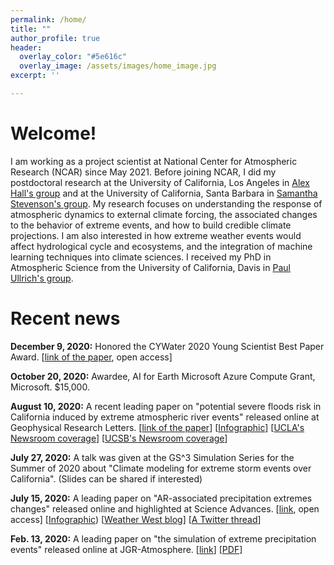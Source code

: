 ```yaml
---
permalink: /home/
title: "" 
author_profile: true
header:
  overlay_color: "#5e616c"
  overlay_image: /assets/images/home_image.jpg
excerpt: ''

---
```


# Welcome!

I am working as a project scientist at National Center for Atmospheric Research (NCAR) since May 2021. Before joining NCAR, I did my postdoctoral research at the University of California, Los Angeles in [Alex Hall's group](https://dept.atmos.ucla.edu/alexhall/home) and at the University of California, Santa Barbara in [Samantha Stevenson's group](https://www.samanthalstevenson.com/). My research focuses on understanding the response of atmospheric dynamics to external climate forcing, the associated changes to the behavior of extreme events, and how to build credible climate projections. I am also interested in how extreme weather events would affect hydrological cycle and ecosystems, and the integration of machine learning techniques into climate sciences. I received my PhD in Atmospheric Science from the University of California, Davis in [Paul Ullrich's group](https://climate.ucdavis.edu/). 

# Recent news

**December 9, 2020:** Honored the CYWater 2020 Young Scientist Best Paper Award. [[link of the paper](https://advances.sciencemag.org/content/6/29/eaba1323), open access]

**October 20, 2020:** Awardee, AI for Earth Microsoft Azure Compute Grant, Microsoft. $15,000.

**August 10, 2020:** A recent leading paper on "potential severe floods risk in California induced by extreme atmospheric river events" released online at Geophysical Research Letters. [[link of the paper](https://agupubs.onlinelibrary.wiley.com/doi/10.1029/2020GL088679)] [[Infographic](/assets/images/papers/UCLA-AR-GRL-2020.pdf)] [[UCLA's Newsroom coverage](https://newsroom.ucla.edu/releases/warming-california-future-floods-reservoirs)] [[UCSB's Newsroom coverage](https://www.news.ucsb.edu/2020/020019/future-flooding)]

**July 27, 2020:** A talk was given at the GS^3 Simulation Series for the Summer of 2020 about "Climate modeling for extreme storm events over California". (Slides can be shared if interested)

**July 15, 2020:** A leading paper on "AR-associated precipitation extremes changes" released online and highlighted at Science Advances. [[link](https://advances.sciencemag.org/content/6/29/eaba1323), open access]  [[Infographic](/assets/images/papers/UCLA-AR-Inforgraphic-Final-SciAdv2020.pdf)) [[Weather West blog](https://weatherwest.com/archives/7364)] [[A Twitter thread](https://twitter.com/Weather_West/status/1283476180931231745?s=20)]

<!--**July 9, 2020:** Approved initial funding ($25,000) from DRI supported by USGS for "A Science Applications for Risk Reduction (SAFRR) – COVID-19 Impacts to Extreme Winter Storm Emergency Response Planning" study. 
-->

**Feb. 13, 2020:** A leading paper on "the simulation of extreme precipitation events" released online at JGR-Atmosphere. [[link](https://agupubs.onlinelibrary.wiley.com/doi/abs/10.1029/2019JD031554)] [[PDF]](https://www.researchgate.net/profile/Xingying_Huang/publication/338921190_Simulating_and_Evaluating_Atmospheric_River_Induced_Precipitation_Extremes_along_the_US_Pacific_Coast_Case_Studies_from_1980-2017/links/5eab58e745851592d6ae60c5/Simulating-and-Evaluating-Atmospheric-River-Induced-Precipitation-Extremes-along-the-US-Pacific-Coast-Case-Studies-from-1980-2017.pdf)


